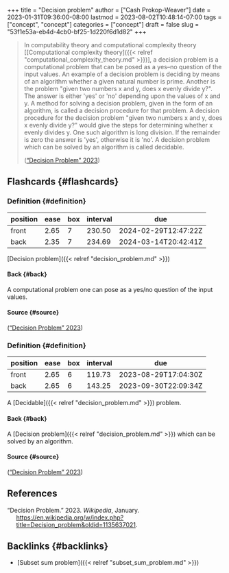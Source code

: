 +++
title = "Decision problem"
author = ["Cash Prokop-Weaver"]
date = 2023-01-31T09:36:00-08:00
lastmod = 2023-08-02T10:48:14-07:00
tags = ["concept", "concept"]
categories = ["concept"]
draft = false
slug = "53f1e53a-eb4d-4cb0-bf25-1d220f6d1d82"
+++

> In computability theory and computational complexity theory [[Computational complexity theory]({{< relref "computational_complexity_theory.md" >}})], a decision problem is a computational problem that can be posed as a yes–no question of the input values. An example of a decision problem is deciding by means of an algorithm whether a given natural number is prime. Another is the problem "given two numbers x and y, does x evenly divide y?". The answer is either 'yes' or 'no' depending upon the values of x and y. A method for solving a decision problem, given in the form of an algorithm, is called a decision procedure for that problem. A decision procedure for the decision problem "given two numbers x and y, does x evenly divide y?" would give the steps for determining whether x evenly divides y. One such algorithm is long division. If the remainder is zero the answer is 'yes', otherwise it is 'no'. A decision problem which can be solved by an algorithm is called decidable.
>
> (<a href="#citeproc_bib_item_1">“Decision Problem” 2023</a>)


## Flashcards {#flashcards}


### Definition {#definition}

| position | ease | box | interval | due                  |
|----------|------|-----|----------|----------------------|
| front    | 2.65 | 7   | 230.50   | 2024-02-29T12:47:22Z |
| back     | 2.35 | 7   | 234.69   | 2024-03-14T20:42:41Z |

[Decision problem]({{< relref "decision_problem.md" >}})


#### Back {#back}

A computational problem one can pose as a yes/no question of the input values.


#### Source {#source}

(<a href="#citeproc_bib_item_1">“Decision Problem” 2023</a>)


### Definition {#definition}

| position | ease | box | interval | due                  |
|----------|------|-----|----------|----------------------|
| front    | 2.65 | 6   | 119.73   | 2023-08-29T17:04:30Z |
| back     | 2.65 | 6   | 143.25   | 2023-09-30T22:09:34Z |

A [Decidable]({{< relref "decision_problem.md" >}}) problem.


#### Back {#back}

A [Decision problem]({{< relref "decision_problem.md" >}}) which can be solved by an algorithm.


#### Source {#source}

(<a href="#citeproc_bib_item_1">“Decision Problem” 2023</a>)

## References

<style>.csl-entry{text-indent: -1.5em; margin-left: 1.5em;}</style><div class="csl-bib-body">
  <div class="csl-entry"><a id="citeproc_bib_item_1"></a>“Decision Problem.” 2023. <i>Wikipedia</i>, January. <a href="https://en.wikipedia.org/w/index.php?title=Decision_problem&oldid=1135637021">https://en.wikipedia.org/w/index.php?title=Decision_problem&#38;oldid=1135637021</a>.</div>
</div>


## Backlinks {#backlinks}

-   [Subset sum problem]({{< relref "subset_sum_problem.md" >}})
